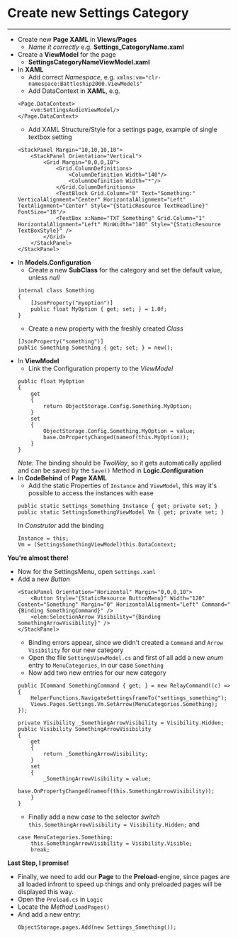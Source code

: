 ﻿# Create new Settings Category
---

- Create new **Page XAML** in **Views/Pages**
    - *Name it correctly* e.g. **Settings_CategoryName.xaml**
- Create a **ViewModel** for the page
    - **SettingsCategoryNameViewModel.xaml**
- In **XAML**
    - Add correct *Namespace*, e.g. ``xmlns:vm="clr-namespace:Battleship2000.ViewModels"``
    - Add DataContext in **XAML**, e.g. 
    ```
    <Page.DataContext>
        <vm:SettingsAudioViewModel/>
    </Page.DataContext>
    ```
    - Add XAML Structure/Style for a settings page, example of single textbox setting
    ```
    <StackPanel Margin="10,10,10,10">
        <StackPanel Orientation="Vertical">
            <Grid Margin="0,0,0,10">
                <Grid.ColumnDefinitions>
                    <ColumnDefinition Width="140"/>
                    <ColumnDefinition Width="*"/>
                </Grid.ColumnDefinitions>
                <TextBlock Grid.Column="0" Text="Something:" VerticalAlignment="Center" HorizontalAlignment="Left" TextAlignment="Center" Style="{StaticResource TextHeadline}" FontSize="18"/>
                <TextBox x:Name="TXT_Something" Grid.Column="1" HorizontalAlignment="Left" MinWidth="180" Style="{StaticResource TextBoxStyle}" />
            </Grid>
        </StackPanel>
    </StackPanel>
    ```
- In **Models.Configuration**
    - Create a new **SubClass** for the category and set the default value, unless *null*
    ```
    internal class Something
    {
        [JsonProperty("myoption")]
        public float MyOption { get; set; } = 1.0f;
    }
    ```
    - Create a new property with the freshly created *Class*
    ```
    [JsonProperty("something")]
    public Something Something { get; set; } = new();
    ```
- In **ViewModel**
    - Link the Configuration property to the *ViewModel*
    ```
    public float MyOption
    {
        get
        {
            return ObjectStorage.Config.Something.MyOption;
        }
        set
        {
            ObjectStorage.Config.Something.MyOption = value;
            base.OnPropertyChanged(nameof(this.MyOption));
        }
    }
    ```
    *Note:* The binding should be *TwoWay*, so it gets automatically applied and can be saved by the ``Save()`` Method in **Logic.Configuration**
- In **CodeBehind** of **Page XAML**
    - Add the static Properties of ``Instance`` and ``ViewModel``, this way it's possible to access the instances with ease
    ```
    public static Settings_Something Instance { get; private set; }
    public static SettingsSomethingViewModel Vm { get; private set; }
    ```
    In *Construtor* add the binding
    ```
    Instance = this;
    Vm = (SettingsSomethingViewModel)this.DataContext;
    ```

**You're almost there!**

- Now for the SettingsMenu, open ``Settings.xaml``
- Add a new *Button*
    ```
    <StackPanel Orientation="Horizontal" Margin="0,0,0,10">
        <Button Style="{StaticResource ButtonMenu}" Width="120" Content="Something" Margin="0" HorizontalAlignment="Left" Command="{Binding SomethingCommand}" />
        <elem:SelectionArrow Visibility="{Binding SomethingArrowVisibility}" />
    </StackPanel>
    ```
    - Binding errors appear, since we didn't created a ``Command`` and ``Arrow Visibility`` for our new category
    - Open the file ``SettingsViewModel.cs`` and first of all add a new *enum* entry to ``MenuCategories``, in our case ``Something``
    - Now add two new entries for our new category
    ```
    public ICommand SomethingCommand { get; } = new RelayCommand((c) =>
    {
        HelperFunctions.NavigateSettingsframeTo("settings_something");
        Views.Pages.Settings.Vm.SetArrow(MenuCategories.Something);
    });
    ```
    ```
    private Visibility _SomethingArrowVisibility = Visibility.Hidden;
    public Visibility SomethingArrowVisibility
    {
        get
        {
            return _SomethingArrowVisibility;
        }
        set
        {
            _SomethingArrowVisibility = value;
            base.OnPropertyChanged(nameof(this.SomethingArrowVisibility));
        }
    }
    ```
    - Finally add a new *case* to the selector *switch*
    ``this.SomethingArrowVisibility = Visibility.Hidden;``
    and
    ```
    case MenuCategories.Something:
        this.SomethingArrowVisibility = Visibility.Visible;
        break;
    ```

**Last Step, I promise!**

- Finally, we need to add our **Page** to the **Preload**-engine, since pages are all loaded infront to speed up things
  and only preloaded pages will be displayed this way.
- Open the ``Preload.cs`` in ``Logic``
- Locate the *Method* ``LoadPages()``
- And add a new entry:
  ```
  ObjectStorage.pages.Add(new Settings_Something());
  ```